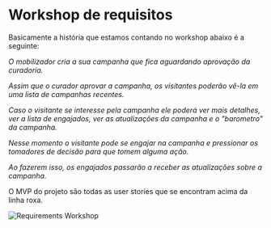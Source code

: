 # Workshop de requisitos
Basicamente a história que estamos contando no workshop abaixo é a seguinte:

_O mobilizador cria a sua campanha que fica aguardando aprovação da curadoria._

_Assim que o curador aprovar a campanha, os visitantes poderão vê-la em uma lista de campanhas recentes._

_Caso o visitante se interesse pela campanha ele poderá ver mais detalhes, ver a lista de engajados, ver as atualizações da campanha e o "barometro" da campanha._

_Nesse momento o visitante pode se engajar na campanha e pressionar os tomadores de decisão para que tomem alguma ação._

_Ao fazerem isso, os engajados passarão a receber as atualizações sobre a campanha._

O MVP do projeto são todas as user stories que se encontram acima da linha roxa.

![Requirements Workshop](http://a6.sphotos.ak.fbcdn.net/hphotos-ak-snc7/577682_10150678198637843_536687842_9730914_16508281_n.jpg)
